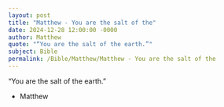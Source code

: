 ```yaml
---
layout: post
title: "Matthew - You are the salt of the"
date: 2024-12-28 12:00:00 -0000
author: Matthew
quote: "“You are the salt of the earth.”"
subject: Bible
permalink: /Bible/Matthew/Matthew - You are the salt of the
---
```


“You are the salt of the earth.”

- Matthew
